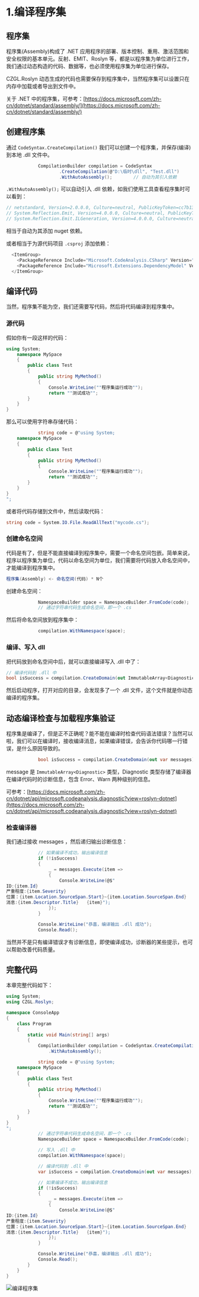 # 1.编译程序集

## 程序集

程序集\(Assembly\)构成了 .NET 应用程序的部署、版本控制、重用、激活范围和安全权限的基本单元。反射、EMIT、Roslyn 等，都是以程序集为单位进行工作，我们通过动态构造的代码、数据等，也必须使用程序集为单位进行保存。

CZGL.Roslyn 动态生成的代码也需要保存到程序集中，当然程序集可以设置只在内存中加载或者导出到文件中。

关于 .NET 中的程序集，可参考：[https://docs.microsoft.com/zh-cn/dotnet/standard/assembly/](https://docs.microsoft.com/zh-cn/dotnet/standard/assembly/)

## 创建程序集

通过 `CodeSyntax.CreateCompilation()` 我们可以创建一个程序集，并保存\(编译\)到本地 .dll 文件中。

```csharp
            CompilationBuilder compilation = CodeSyntax
                    .CreateCompilation(@"D:\临时\dll", "Test.dll")
                    .WithAutoAssembly();        // 自动为其引入依赖
```

`.WithAutoAssembly();` 可以自动引入 .dll 依赖，如我们使用工具查看程序集时可以看到：

```csharp
// netstandard, Version=2.0.0.0, Culture=neutral, PublicKeyToken=cc7b13ffcd2ddd51
// System.Reflection.Emit, Version=4.0.0.0, Culture=neutral, PublicKeyToken=b03f5f7f11d50a3a
// System.Reflection.Emit.ILGeneration, Version=4.0.0.0, Culture=neutral, PublicKeyToken=b03f5f7f11d50a3a
```

相当于自动为其添加 nuget 依赖。

或者相当于为源代码项目 `.csproj` 添加依赖：

```csharp
  <ItemGroup>
    <PackageReference Include="Microsoft.CodeAnalysis.CSharp" Version="3.7.0" />
    <PackageReference Include="Microsoft.Extensions.DependencyModel" Version="3.1.6" />
  </ItemGroup>
```

## 编译代码

当然，程序集不能为空，我们还需要写代码，然后将代码编译到程序集中。

### 源代码

假如你有一段这样的代码：

```csharp
using System;
    namespace MySpace
    {      
        public class Test
        {
            public string MyMethod()
            {
                Console.WriteLine(""程序集运行成功"");
                return ""测试成功"";
        }
    }
}
```

那么可以使用字符串存储代码：

```csharp
            string code = @"using System;
    namespace MySpace
    {      
        public class Test
        {
            public string MyMethod()
            {
                Console.WriteLine(""程序集运行成功"");
                return ""测试成功"";
        }
    }
}
";
```

或者将代码存储到文件中，然后读取代码：

```csharp
string code = System.IO.File.ReadAllText("mycode.cs");
```

### 创建命名空间

代码是有了，但是不能直接编译到程序集中，需要一个命名空间包嵌。简单来说，程序以程序集为单位，代码以命名空间为单位，我们需要将代码放入命名空间中，才能编译到程序集中。

```csharp
程序集(Assembly) <- 命名空间(代码) * N个
```

创建命名空间：

```csharp
            NamespaceBuilder space = NamespaceBuilder.FromCode(code); 
            // 通过字符串代码生成命名空间，即一个 .cs
```

然后将命名空间放到程序集中：

```csharp
            compilation.WithNamespace(space);
```

### 编译、写入 dll

把代码放到命名空间中后，就可以直接编译写入 .dll 中了：

```csharp
// 编译代码到 .dll 中
bool isSuccess = compilation.CreateDomain(out ImmutableArray<Diagnostic> messages);
```

然后启动程序，打开对应的目录，会发现多了一个 .dll 文件，这个文件就是你动态编译的程序集。

## 动态编译检查与加载程序集验证

程序集是编译了，但是正不正确呢？能不能在编译时检查代码语法错误？当然可以啦，我们可以在编译时，接收编译消息，如果编译错误，会告诉你代码哪一行错误，是什么原因导致的。

```csharp
            bool isSuccess = compilation.CreateDomain(out var messages);
```

message 是 `ImmutableArray<Diagnostic>` 类型，Diagnostic 类型存储了编译器在编译代码时的诊断信息，包含 Error、Warn 两种级别的信息。

可参考：[https://docs.microsoft.com/zh-cn/dotnet/api/microsoft.codeanalysis.diagnostic?view=roslyn-dotnet](https://docs.microsoft.com/zh-cn/dotnet/api/microsoft.codeanalysis.diagnostic?view=roslyn-dotnet)

### 检查编译器

我们通过接收 messages ，然后递归输出诊断信息：

```csharp
            // 如果编译不成功，输出编译信息
            if (!isSuccess)
            {
                _ = messages.Execute(item =>
                {
                    Console.WriteLine(@$"
ID:{item.Id}
严重程度:{item.Severity}     
位置：{item.Location.SourceSpan.Start}~{item.Location.SourceSpan.End}
消息:{item.Descriptor.Title}   {item}");
                });
            }

            Console.WriteLine("恭喜，编译输出 .dll 成功");
            Console.Read();
```

当然并不是只有编译错误才有诊断信息，即使编译成功，诊断器的某些提示，也可以帮助改善代码质量。

## 完整代码

本章完整代码如下：

```csharp
using System;
using CZGL.Roslyn;

namespace ConsoleApp
{
    class Program
    {
        static void Main(string[] args)
        {
            CompilationBuilder compilation = CodeSyntax.CreateCompilation(@"D:\临时\dll", "Test.dll")
                .WithAutoAssembly();

            string code = @"using System;
    namespace MySpace
    {      
        public class Test
        {
            public string MyMethod()
            {
                Console.WriteLine(""程序集运行成功"");
                return ""测试成功"";
        }
    }
}
";
            // 通过字符串代码生成命名空间，即一个 .cs
            NamespaceBuilder space = NamespaceBuilder.FromCode(code); 

            // 写入 .dll 中
            compilation.WithNamespace(space);                          

            // 编译代码到 .dll 中
            var isSuccess = compilation.CreateDomain(out var messages);                 

            // 如果编译不成功，输出编译信息
            if (!isSuccess)
            {
                _ = messages.Execute(item =>
                {
                    Console.WriteLine(@$"
ID:{item.Id}
严重程度:{item.Severity}     
位置：{item.Location.SourceSpan.Start}~{item.Location.SourceSpan.End}
消息:{item.Descriptor.Title}   {item}");
                });
            }

            Console.WriteLine("恭喜，编译输出 .dll 成功");
            Console.Read();
        }
    }
}
```

![&#x7F16;&#x8BD1;&#x7A0B;&#x5E8F;&#x96C6;](../../.gitbook/assets/编译程序集.gif)

